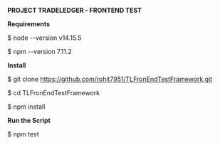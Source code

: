 **PROJECT TRADELEDGER - FRONTEND TEST**

**Requirements**

$ node --version
v14.15.5

$ npm --version
7.11.2


**Install**

$ git clone https://github.com/rohit7951/TLFronEndTestFramework.git

$ cd TLFronEndTestFramework

$ npm install

**Run the Script**

$ npm test
